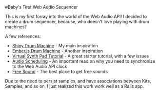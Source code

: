 #Baby's First Web Audio Sequencer

This is my first forray into the world of the Web Audio API! I decided to create a drum sequencer, because, who doesn't love playing with drum machines?

A few references:
* [Shiny Drum Machine](http://chromium.googlecode.com/svn/trunk/samples/audio/shiny-drum-machine.html) - My main inspiration
* [Ember.js Drum Machine](https://github.com/adamjmurray/Ember-Drum-Sequencer) - Another inspiration
* [Virtual Synth Pad Tutorial](http://www.sitepoint.com/html5-web-audio-api-tutorial-building-virtual-synth-pad/) - A great starter tutorial, with a few issues
* [Audio Scheduling](http://www.html5rocks.com/en/tutorials/audio/scheduling/) - An important read on why you need to synchronize to the Web Audio API clock
* [Free Sound](http://www.freesound.org/) - The best place to get free sounds

Due to the need to persist samples, and have associations between Kits, Samples, and so on, I just realized this work work well as a Rails app. 